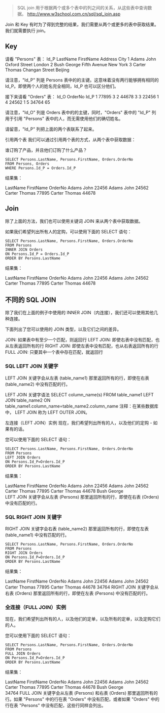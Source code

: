 > SQL join 用于根据两个或多个表中的列之间的关系，从这些表中查询数据。
http://www.w3school.com.cn/sql/sql_join.asp

Join 和 Key
有时为了得到完整的结果，我们需要从两个或更多的表中获取结果。我们就需要执行 join。

## Key
请看 "Persons" 表：
Id_P	LastName	FirstName	Address	City
1	Adams	John	Oxford Street	London
2	Bush	George	Fifth Avenue	New York
3	Carter	Thomas	Changan Street	Beijing

请注意，"Id_P" 列是 Persons 表中的的主键。这意味着没有两行能够拥有相同的 Id_P。即使两个人的姓名完全相同，Id_P 也可以区分他们。

接下来请看 "Orders" 表：
Id_O	OrderNo	Id_P
1	  	77895	3
2	  	44678	3
3	  	22456	1
4	  	24562	1
5	  	34764	65

请注意，"Id_O" 列是 Orders 表中的的主键，同时，"Orders" 表中的 "Id_P" 列用于引用 "Persons" 表中的人，而无需使用他们的确切姓名。

请留意，"Id_P" 列把上面的两个表联系了起来。

引用两个表
我们可以通过引用两个表的方式，从两个表中获取数据：

谁订购了产品，并且他们订购了什么产品？
```
SELECT Persons.LastName, Persons.FirstName, Orders.OrderNo
FROM Persons, Orders
WHERE Persons.Id_P = Orders.Id_P 
```

结果集：

LastName	FirstName	OrderNo
Adams		John		22456
Adams		John		24562
Carter		Thomas		77895
Carter		Thomas		44678

## Join
除了上面的方法，我们也可以使用关键词 JOIN 来从两个表中获取数据。

如果我们希望列出所有人的定购，可以使用下面的 SELECT 语句：
```
SELECT Persons.LastName, Persons.FirstName, Orders.OrderNo
FROM Persons
INNER JOIN Orders
ON Persons.Id_P = Orders.Id_P
ORDER BY Persons.LastName
```
结果集：

LastName	FirstName	OrderNo
Adams	John	22456
Adams	John	24562
Carter	Thomas	77895
Carter	Thomas	44678

## 不同的 SQL JOIN
除了我们在上面的例子中使用的 INNER JOIN（内连接），我们还可以使用其他几种连接。

下面列出了您可以使用的 JOIN 类型，以及它们之间的差异。

JOIN: 如果表中有至少一个匹配，则返回行
LEFT JOIN: 即使右表中没有匹配，也从左表返回所有的行
RIGHT JOIN: 即使左表中没有匹配，也从右表返回所有的行
FULL JOIN: 只要其中一个表中存在匹配，就返回行

### SQL LEFT JOIN 关键字
LEFT JOIN 关键字会从左表 (table_name1) 那里返回所有的行，即使在右表 (table_name2) 中没有匹配的行。

LEFT JOIN 关键字语法
SELECT column_name(s)
FROM table_name1
LEFT JOIN table_name2 
ON table_name1.column_name=table_name2.column_name
注释：在某些数据库中， LEFT JOIN 称为 LEFT OUTER JOIN。

左连接（LEFT JOIN）实例
现在，我们希望列出所有的人，以及他们的定购 - 如果有的话。

您可以使用下面的 SELECT 语句：
```
SELECT Persons.LastName, Persons.FirstName, Orders.OrderNo
FROM Persons
LEFT JOIN Orders
ON Persons.Id_P=Orders.Id_P
ORDER BY Persons.LastName
```
结果集：

LastName	FirstName	OrderNo
Adams		John		22456
Adams		John		24562
Carter		Thomas		77895
Carter		Thomas		44678
Bush		George	 
LEFT JOIN 关键字会从左表 (Persons) 那里返回所有的行，即使在右表 (Orders) 中没有匹配的行。

### SQL RIGHT JOIN 关键字
RIGHT JOIN 关键字会右表 (table_name2) 那里返回所有的行，即使在左表 (table_name1) 中没有匹配的行。

```
SELECT Persons.LastName, Persons.FirstName, Orders.OrderNo
FROM Persons
RIGHT JOIN Orders
ON Persons.Id_P=Orders.Id_P
ORDER BY Persons.LastName
```
结果集：

LastName	FirstName	OrderNo
Adams		John		22456
Adams		John		24562
Carter		Thomas		77895
Carter		Thomas		44678
 	 					34764
RIGHT JOIN 关键字会从右表 (Orders) 那里返回所有的行，即使在左表 (Persons) 中没有匹配的行。

### 全连接（FULL JOIN）实例
现在，我们希望列出所有的人，以及他们的定单，以及所有的定单，以及定购它们的人。

您可以使用下面的 SELECT 语句：
```
SELECT Persons.LastName, Persons.FirstName, Orders.OrderNo
FROM Persons
FULL JOIN Orders
ON Persons.Id_P=Orders.Id_P
ORDER BY Persons.LastName
```
结果集：

LastName	FirstName	OrderNo
Adams		John		22456
Adams		John		24562
Carter		Thomas		77895
Carter		Thomas		44678
Bush		George	 
 	 					34764
FULL JOIN 关键字会从左表 (Persons) 和右表 (Orders) 那里返回所有的行。如果 "Persons" 中的行在表 "Orders" 中没有匹配，或者如果 "Orders" 中的行在表 "Persons" 中没有匹配，这些行同样会列出。








